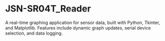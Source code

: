 # JSN-SR04T_Reader
A real-time graphing application for sensor data, built with Python, Tkinter, and Matplotlib. Features include dynamic graph updates, serial device selection, and data logging.
